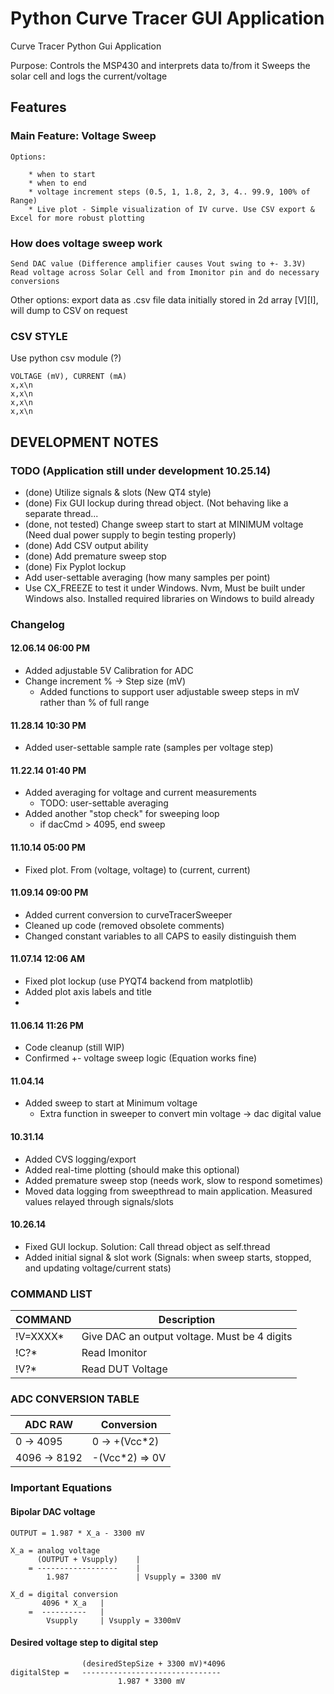 Python Curve Tracer GUI Application
===================================

Curve Tracer Python Gui Application

Purpose:    Controls the MSP430 and interprets data to/from it
            Sweeps the solar cell and logs the current/voltage


## Features

### Main Feature: Voltage Sweep

    Options: 

        * when to start
        * when to end
        * voltage increment steps (0.5, 1, 1.8, 2, 3, 4.. 99.9, 100% of Range)
        * Live plot - Simple visualization of IV curve. Use CSV export & Excel for more robust plotting

### How does voltage sweep work

    Send DAC value (Difference amplifier causes Vout swing to +- 3.3V)
    Read voltage across Solar Cell and from Imonitor pin and do necessary conversions

Other options:
    export data as .csv file
    data initially stored in 2d array [V][I], will dump to CSV on request

### CSV STYLE

Use python csv module (?)

    VOLTAGE (mV), CURRENT (mA)
    x,x\n
    x,x\n
    x,x\n
    x,x\n


## DEVELOPMENT NOTES

### TODO (Application still under development 10.25.14)

* (done) Utilize signals & slots (New QT4 style)
* (done) Fix GUI lockup during thread object. (Not behaving like a separate thread...
* (done, not tested) Change sweep start to start at MINIMUM voltage (Need dual power supply to begin testing properly)
* (done) Add CSV output ability
* (done) Add premature sweep stop
* (done) Fix Pyplot lockup
* Add user-settable averaging (how many samples per point)
* Use CX_FREEZE to test it under Windows. Nvm, Must be built under Windows also. Installed required libraries on Windows to build already


### Changelog
#### 12.06.14 06:00 PM
* Added adjustable 5V Calibration for ADC 
* Change increment % -> Step size (mV)
    * Added functions to support user adjustable sweep steps in mV rather than % of full range

#### 11.28.14 10:30 PM
* Added user-settable sample rate (samples per voltage step)

#### 11.22.14 01:40 PM
* Added averaging for voltage and current measurements
    * TODO: user-settable averaging
* Added another "stop check" for sweeping loop
    * if dacCmd > 4095, end sweep

#### 11.10.14 05:00 PM
* Fixed plot. From (voltage, voltage) to (current, current)

#### 11.09.14 09:00 PM
* Added current conversion to curveTracerSweeper
* Cleaned up code (removed obsolete comments)
* Changed constant variables to all CAPS to easily distinguish them

#### 11.07.14 12:06 AM
* Fixed plot lockup (use PYQT4 backend from matplotlib)
* Added plot axis labels and title
* 

#### 11.06.14 11:26 PM
* Code cleanup (still WIP)
* Confirmed +- voltage sweep logic (Equation works fine)


#### 11.04.14
* Added sweep to start at Minimum voltage
    * Extra function in sweeper to convert min voltage -> dac digital value

#### 10.31.14
* Added CVS logging/export
* Added real-time plotting (should make this optional)
* Added premature sweep stop (needs work, slow to respond sometimes)
* Moved data logging from sweepthread to main application. Measured values relayed through signals/slots


#### 10.26.14
* Fixed GUI lockup. Solution: Call thread object as self.thread
* Added initial signal & slot work (Signals: when sweep starts, stopped, and updating voltage/current stats)
 


### COMMAND LIST

| COMMAND   | Description                                  |
| --------- | -------------------------------------------- |
| !V=XXXX\* | Give DAC an output voltage. Must be 4 digits |
| !C?\*     | Read Imonitor                                |
| !V?\*     | Read DUT Voltage                             |


### ADC CONVERSION TABLE

| ADC RAW       | Conversion           |
| ------------- | -------------------- |
| 0 -> 4095     | 0 -> +(Vcc\*2)       |
| 4096 -> 8192  | -(Vcc\*2) => 0V      |


### Important Equations

#### Bipolar DAC voltage 
    
    OUTPUT = 1.987 * X_a - 3300 mV
    
    X_a = analog voltage
          (OUTPUT + Vsupply)    |
        = ------------------    |
            1.987               | Vsupply = 3300 mV

    X_d = digital conversion
           4096 * X_a   |
        =  ----------   |
            Vsupply     | Vsupply = 3300mV

#### Desired voltage step to digital step

                    (desiredStepSize + 3300 mV)*4096
    digitalStep =   -------------------------------
                            1.987 * 3300 mV
